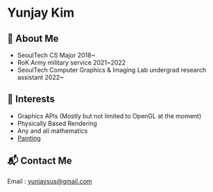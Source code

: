 # Yunjay Kim

## :elephant: About Me
- SeoulTech CS Major 2018~  
- RoK Army military service 2021~2022  
- SeoulTech Computer Graphics & Imaging Lab undergrad research assistant 2022~  

## :seedling: Interests
- Graphics APIs (Mostly but not limited to OpenGL at the moment)  
- Physically Based Rendering   
- Any and all mathematics  
- [Painting](markdowns/paintingsByYJ.md)   

## :mailbox_with_mail: Contact Me
Email : yunjaysus@gmail.com  

<!--
-->
